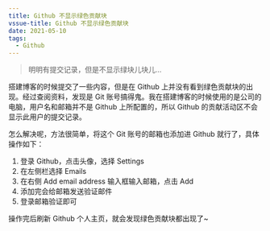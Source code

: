 ```yaml
---
title: Github 不显示绿色贡献块
vssue-title: Github 不显示绿色贡献块
date: 2021-05-10
tags:
  - Github
---
```


> 明明有提交记录，但是不显示绿块儿块儿...

<!-- more -->

搭建博客的时候提交了一些内容，但是在 Github 上并没有看到绿色贡献块的出现。经过查阅资料，发现是 Git 账号搞得鬼。我在搭建博客的时候使用的是公司的电脑，用户名和邮箱并不是 Github 上所配置的，所以 Github 的贡献活动区不会显示此用户的提交记录。

怎么解决呢，方法很简单，将这个 Git 账号的邮箱也添加进 Github 就行了，具体操作如下：

1. 登录 Github，点击头像，选择 Settings
2. 在左侧栏选择 Emails
3. 在右侧 Add email address 输入框输入邮箱，点击 Add
4. 添加完会给邮箱发送验证邮件
5. 登录邮箱验证即可

操作完后刷新 Github 个人主页，就会发现绿色贡献块都出现了~